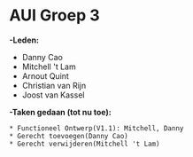 # AUI Groep 3

**-Leden:**
* Danny Cao
* Mitchell 't Lam
* Arnout Quint
* Christian van Rijn
* Joost van Kassel

**-Taken gedaan (tot nu toe):**

	* Functioneel Ontwerp(V1.1): Mitchell, Danny
	* Gerecht toevoegen(Danny Cao)
	* Gerecht verwijderen(Mitchell 't Lam)


